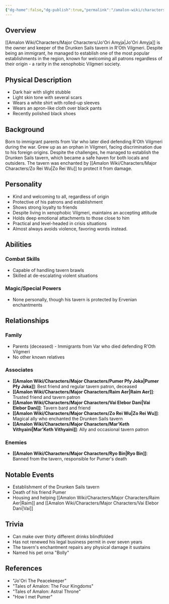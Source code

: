 ```yaml
---
{"dg-home":false,"dg-publish":true,"permalink":"/amalon-wiki/characters/major-characters/jo-ori-amyja/","dgPassFrontmatter":true,"noteIcon":""}
---
```


## Overview
[[Amalon Wiki/Characters/Major Characters/Jo'Ori Amyja\|Jo'Ori Amyja]] is the owner and keeper of the Drunken Sails tavern in R'Oth Vilgmeri. Despite being an immigrant, he managed to establish one of the most popular establishments in the region, known for welcoming all patrons regardless of their origin - a rarity in the xenophobic Vilgmeri society.
## Physical Description
- Dark hair with slight stubble
- Light skin tone with several scars
- Wears a white shirt with rolled-up sleeves
- Wears an apron-like cloth over black pants
- Recently polished black shoes
## Background
Born to immigrant parents from Var who later died defending R'Oth Vilgmeri during the war. Grew up as an orphan in Vilgmeri, facing discrimination due to his foreign origins. Despite the challenges, he managed to establish the Drunken Sails tavern, which became a safe haven for both locals and outsiders. The tavern was enchanted by [[Amalon Wiki/Characters/Major Characters/Zo Rei Wu\|Zo Rei Wu]] to protect it from damage.
## Personality
- Kind and welcoming to all, regardless of origin
- Protective of his patrons and establishment
- Shows strong loyalty to friends
- Despite living in xenophobic Vilgmeri, maintains an accepting attitude
- Holds deep emotional attachments to those close to him
- Practical and level-headed in crisis situations
- Almost always avoids violence, favoring words instead.
## Abilities
### Combat Skills
- Capable of handling tavern brawls
- Skilled at de-escalating violent situations
### Magic/Special Powers
- None personally, though his tavern is protected by Ervenian enchantments
## Relationships
### Family
- Parents (deceased) - Immigrants from Var who died defending R'Oth Vilgmeri
- No other known relatives

### Associates
- **[[Amalon Wiki/Characters/Major Characters/Pumer Pfy Joka\|Pumer Pfy Joka]]**: Best friend and regular tavern patron, deceased
- **[[Amalon Wiki/Characters/Major Characters/Raim Aer\|Raim Aer]]**: Trusted friend and tavern patron
- **[[Amalon Wiki/Characters/Major Characters/Vai Elebor Dani\|Vai Elebor Dani]]**: Tavern bard and friend
- **[[Amalon Wiki/Characters/Major Characters/Zo Rei Wu\|Zo Rei Wu]]**: Magical ally who enchanted the Drunken Sails tavern
- **[[Amalon Wiki/Characters/Major Characters/Mar'Keth Vithyaini\|Mar'Keth Vithyaini]]**: Ally and occasional tavern patron

### Enemies
- **[[Amalon Wiki/Characters/Major Characters/Ryo Bin\|Ryo Bin]]**: Banned from the tavern, responsible for Pumer's death
## Notable Events
- Establishment of the Drunken Sails tavern
- Death of his friend Pumer
- Housing and helping [[Amalon Wiki/Characters/Major Characters/Raim Aer\|Raim]] and [[Amalon Wiki/Characters/Major Characters/Vai Elebor Dani\|Vai]]
## Trivia
- Can make over thirty different drinks blindfolded
- Has not renewed his legal business permit in over seven years
- The tavern's enchantment repairs any physical damage it sustains
- Named his pet orna "Bolly"
## References
- "Jo'Ori The Peacekeeper"
- "Tales of Amalon: The Four Kingdoms"
- "Tales of Amalon: Astral Throne"
- "How I met Pumer"